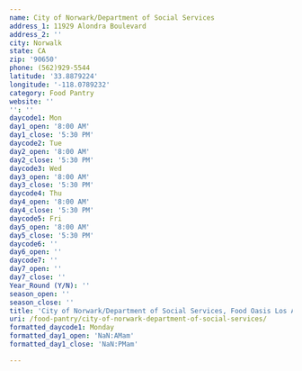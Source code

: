 ```yaml
---
name: City of Norwark/Department of Social Services
address_1: 11929 Alondra Boulevard
address_2: ''
city: Norwalk
state: CA
zip: '90650'
phone: (562)929-5544
latitude: '33.8879224'
longitude: '-118.0789232'
category: Food Pantry
website: ''
'': ''
daycode1: Mon
day1_open: '8:00 AM'
day1_close: '5:30 PM'
daycode2: Tue
day2_open: '8:00 AM'
day2_close: '5:30 PM'
daycode3: Wed
day3_open: '8:00 AM'
day3_close: '5:30 PM'
daycode4: Thu
day4_open: '8:00 AM'
day4_close: '5:30 PM'
daycode5: Fri
day5_open: '8:00 AM'
day5_close: '5:30 PM'
daycode6: ''
day6_open: ''
daycode7: ''
day7_open: ''
day7_close: ''
Year_Round (Y/N): ''
season_open: ''
season_close: ''
title: 'City of Norwark/Department of Social Services, Food Oasis Los Angeles'
uri: /food-pantry/city-of-norwark-department-of-social-services/
formatted_daycode1: Monday
formatted_day1_open: 'NaN:AMam'
formatted_day1_close: 'NaN:PMam'

---
```

